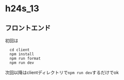 # h24s_13

## フロントエンド

初回は

```
  cd client
  npm install
  npm run format
  npm run dev
```
次回以降はclientディレクトリで`npm run dev`するだけでok
